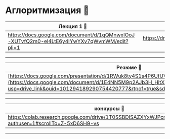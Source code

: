 # Аглоритмизация 🌵
| Лекция 1 👻 | папка алгоритмизация 👻 | доска 👻 |
| ---------| :--------:| :-----------:|
| https://docs.google.com/document/d/1qQMnwxIOoJ-XUTvfQ2m0-el4LtE6y4IYwYXv7qWvmWM/edit?pli=1 | https://drive.google.com/drive/folders/1NhvvOmKbHMzllKPTrAxE130hx0OQoeHV?usp=drive_link | [https://ru.yougile.com/team/6ee50c8b4fbe/Example-Project#EXA-38](https://ru.yougile.com/board/ween4z929vow) |
----
| Резюме 👻|
| -----------|
| [https://docs.google.com/presentation/d/1RWuk8ty4S1s4P6UfUV2Z8l7hXkBopf9k/edit#slide=id.p1](https://docs.google.com/document/d/1E4NN5M9p2AJb3H_HitXx76wZisyl-67S/edit?usp=drive_link&ouid=101294189290754420777&rtpof=true&sd=true) |
---
| конкурсы 👻|
| -----------|
| https://colab.research.google.com/drive/1T0SSBDISAZXYxWJPcmfH62XXf8ytkl1m?authuser=1#scrollTo=Z-5xD6SH9-vs |
---
